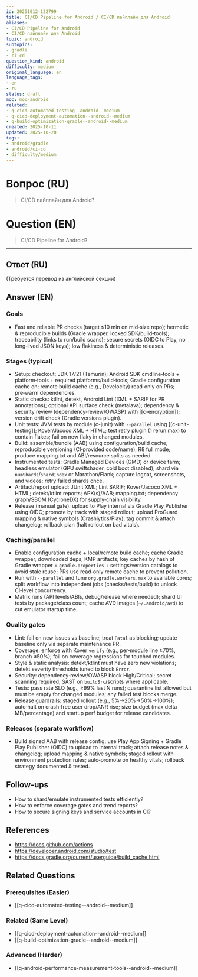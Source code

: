 ```yaml
---
id: 20251012-122799
title: CI/CD Pipeline for Android / CI/CD пайплайн для Android
aliases:
- CI/CD Pipeline for Android
- CI/CD пайплайн для Android
topic: android
subtopics:
- gradle
- ci-cd
question_kind: android
difficulty: medium
original_language: en
language_tags:
- en
- ru
status: draft
moc: moc-android
related:
- q-cicd-automated-testing--android--medium
- q-cicd-deployment-automation--android--medium
- q-build-optimization-gradle--android--medium
created: 2025-10-11
updated: 2025-10-20
tags:
- android/gradle
- android/ci-cd
- difficulty/medium
---
```


# Вопрос (RU)
> CI/CD пайплайн для Android?

# Question (EN)
> CI/CD Pipeline for Android?

---

## Ответ (RU)

(Требуется перевод из английской секции)

## Answer (EN)

### Goals

* Fast and reliable PR checks (target ≤10 min on mid‑size repo); hermetic & reproducible builds (Gradle wrapper, locked SDK/build‑tools); traceability (links to run/build scans); secure secrets (OIDC to Play, no long‑lived JSON keys); low flakiness & deterministic releases.

### Stages (typical)

* Setup: checkout; JDK 17/21 (Temurin); Android SDK cmdline‑tools + platform‑tools + required platforms/build‑tools; Gradle configuration cache on; remote build cache (e.g., Develocity) read‑only on PRs; pre‑warm dependencies.
* Static checks: ktlint, detekt, Android Lint (XML + SARIF for PR annotations); optional API surface check (metalava); dependency & security review (dependency‑review/OWASP) with [[c-encryption]]; version drift check (Gradle versions plugin).
* Unit tests: JVM tests by module (c-junit) with `--parallel` using [[c-unit-testing]]; Kover/Jacoco XML + HTML; test retry plugin (1 rerun max) to contain flakes; fail on new flaky in changed modules.
* Build: assemble/bundle (AAB) using configuration/build cache; reproducible versioning (CI‑provided code/name); R8 full mode; produce mapping.txt and ABI/resource splits as needed.
* Instrumented tests: Gradle Managed Devices (GMD) or device farm; headless emulator (GPU swiftshader, cold boot disabled); shard via `numShards`/`shardIndex` or Marathon/Flank; capture logcat, screenshots, and videos; retry failed shards once.
* Artifact/report upload: JUnit XML; Lint SARIF; Kover/Jacoco XML + HTML; detekt/ktlint reports; APK(s)/AAB; mapping.txt; dependency graph/SBOM (CycloneDX) for supply‑chain visibility.
* Release (manual gate): upload to Play internal via Gradle Play Publisher using OIDC; promote by track with staged rollout; upload ProGuard mapping & native symbols (Crashlytics/Play); tag commit & attach changelog; rollback plan (halt rollout on bad vitals).

### Caching/parallel

* Enable configuration cache + local/remote build cache; cache Gradle wrapper, downloaded deps, KMP artifacts; key caches by hash of Gradle wrapper + `gradle.properties` + settings/version catalogs to avoid stale reuse; PRs use read‑only remote cache to prevent pollution.
* Run with `--parallel` and tune `org.gradle.workers.max` to available cores; split workflow into independent jobs (checks/tests/build) to unlock CI‑level concurrency.
* Matrix runs (API levels/ABIs, debug/release where needed); shard UI tests by package/class count; cache AVD images (`~/.android/avd`) to cut emulator startup time.

### Quality gates

* Lint: fail on new issues vs baseline; treat `Fatal` as blocking; update baseline only via separate maintenance PR.
* Coverage: enforce with Kover `verify` (e.g., per‑module line ≥70%, branch ≥50%); fail on coverage regressions for touched modules.
* Style & static analysis: detekt/ktlint must have zero new violations; detekt severity thresholds tuned to block `Error`.
* Security: dependency‑review/OWASP block High/Critical; secret scanning required; SAST on `buildSrc`/scripts where applicable.
* Tests: pass rate SLO (e.g., ≥99% last N runs); quarantine list allowed but must be empty for changed modules; any failed test blocks merge.
* Release guardrails: staged rollout (e.g., 5%→20%→50%→100%); auto‑halt on crash‑free user drop/ANR rise; size budget (max delta MB/percentage) and startup perf budget for release candidates.

### Releases (separate workflow)

* Build signed AAB with release config; use Play App Signing + Gradle Play Publisher (OIDC) to upload to internal track; attach release notes & changelog; upload mapping & native symbols; staged rollout with environment protection rules; auto‑promote on healthy vitals; rollback strategy documented & tested.

## Follow-ups
- How to shard/emulate instrumented tests efficiently?
- How to enforce coverage gates and trend reports?
- How to secure signing keys and service accounts in CI?

## References
- https://docs.github.com/actions
- https://developer.android.com/studio/test
- https://docs.gradle.org/current/userguide/build_cache.html

## Related Questions

### Prerequisites (Easier)
- [[q-cicd-automated-testing--android--medium]]

### Related (Same Level)
- [[q-cicd-deployment-automation--android--medium]]
- [[q-build-optimization-gradle--android--medium]]

### Advanced (Harder)
- [[q-android-performance-measurement-tools--android--medium]]
